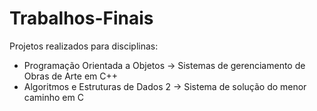 # Trabalhos-Finais

Projetos realizados para disciplinas:
  - Programação Orientada a Objetos -> Sistemas de gerenciamento de Obras de Arte em C++
  - Algoritmos e Estruturas de Dados 2 -> Sistema de solução do menor caminho em C
